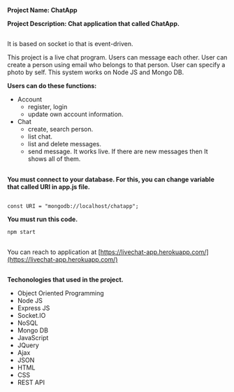 
**Project Name: ChatApp**

**Project Description: Chat application that called ChatApp.**

##

It is based on socket io that is event-driven.

This project is a live chat program. Users can message each other. User can create a person using email who belongs to that person. User can specify a photo by self. This system works on Node JS and Mongo DB.

**Users can do these functions:**

- Account
    - register, login
    - update own account information.
- Chat
    - create, search person.
    - list chat.
    - list and delete messages.
    - send message. It works live. If there are new messages then It shows all of them.

##

**You must connect to your database. For this, you can change variable that called URI in app.js file.** 

##
    const URI = "mongodb://localhost/chatapp";

**You must run this code.** 

    npm start
    
##
You can reach to application at [https://livechat-app.herokuapp.com/](https://livechat-app.herokuapp.com/)
##

**Techonologies that used in the project.**

- Object Oriented Programming
- Node JS
- Express JS
- Socket.IO
- NoSQL
- Mongo DB
- JavaScript
- JQuery
- Ajax
- JSON
- HTML
- CSS
- REST API
